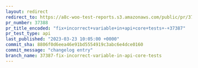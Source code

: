 ```yaml
---
layout: redirect
redirect_to: https://a8c-woo-test-reports.s3.amazonaws.com/public/pr/37388/api/index.html
pr_number: 37388
pr_title_encoded: "fix+incorrect+variable+in+api+core+tests+-+37387"
pr_test_type: api
last_published: "2023-03-23 10:05:00 +0000"
commit_sha: 8806f0d6eea46e91bd5554919c3abc6e4dce0160
commit_message: "changelog entry"
branch_name: 37387-fix-incorrect-variable-in-api-core-tests
---
```

